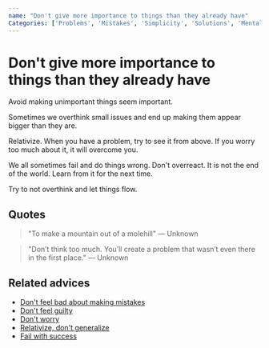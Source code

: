 ```yaml
---
name: "Don't give more importance to things than they already have"
Categories: ['Problems', 'Mistakes', 'Simplicity', 'Solutions', 'Mental health', 'Focus']
---
```

# Don't give more importance to things than they already have

Avoid making unimportant things seem important.

Sometimes we overthink small issues and end up making them appear bigger than they are.

Relativize. When you have a problem, try to see it from above. If you worry too much about it, it will overcome you.

We all sometimes fail and do things wrong. Don't overreact. It is not the end of the world. Learn from it for the next time.

Try to not overthink and let things flow.

## Quotes

> "To make a mountain out of a molehill" ― Unknown

> "Don’t think too much. You’ll create a problem that wasn’t even there in the first place." ― Unknown

## Related advices

- [Don't feel bad about making mistakes](../We%20all%20make%20mistakes/index.md)
- [Don't feel guilty](../Don't%20feel%20guilty/index.md)
- [Don't worry](../Don't%20worry/index.md)
- [Relativize, don't generalize](../Relativize,%20don't%20generalize/index.md)
- [Fail with success](../Fail%20with%20success/index.md)